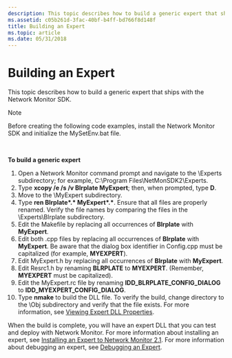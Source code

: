 ```yaml
---
description: This topic describes how to build a generic expert that ships with the Network Monitor SDK.
ms.assetid: c05b261d-3fac-40bf-b4ff-bd766f8d148f
title: Building an Expert
ms.topic: article
ms.date: 05/31/2018
---
```


# Building an Expert

This topic describes how to build a generic expert that ships with the Network Monitor SDK.

> [!Note]  
> Before creating the following code examples, install the Network Monitor SDK and initialize the MySetEnv.bat file.

 

**To build a generic expert**

1.  Open a Network Monitor command prompt and navigate to the \\Experts subdirectory; for example, C:\\Program Files\\NetMonSDK2\\Experts.
2.  Type **xcopy /e /s /v Blrplate MyExpert**; then, when prompted, type **D**.
3.  Move to the \\MyExpert subdirectory.
4.  Type **ren Blrplate\*.\* MyExpert\*.\***. Ensure that all files are properly renamed. Verify the file names by comparing the files in the \\Experts\\Blrplate subdirectory.
5.  Edit the Makefile by replacing all occurrences of **Blrplate** with **MyExpert**.
6.  Edit both .cpp files by replacing all occurrences of **Blrplate** with **MyExpert**. Be aware that the dialog box identifier in Config.cpp must be capitalized (for example, **MYEXPERT**).
7.  Edit MyExpert.h by replacing all occurrences of **Blrplate** with **MyExpert**.
8.  Edit Resrc1.h by renaming **BLRPLATE** to **MYEXPERT**. (Remember, **MYEXPERT** must be capitalized).
9.  Edit the MyExpert.rc file by renaming **IDD\_BLRPLATE\_CONFIG\_DIALOG** to **IDD\_MYEXPERT\_CONFIG\_DIALOG**.
10. Type **nmake** to build the DLL file. To verify the build, change directory to the \\Obj subdirectory and verify that the file exists. For more information, see [Viewing Expert DLL Properties](viewing-expert-dll-properties.md).

When the build is complete, you will have an expert DLL that you can test and deploy with Network Monitor. For more information about installing an expert, see [Installing an Expert to Network Monitor 2.1](installing-an-expert-to-network-monitor-2-1.md). For more information about debugging an expert, see [Debugging an Expert](debugging-an-expert.md).

 

 



